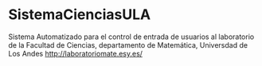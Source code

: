 # SistemaCienciasULA
Sistema Automatizado para el control de entrada de usuarios al laboratorio de la Facultad de Ciencias, departamento de Matemática, Universdad de Los Andes
http://laboratoriomate.esy.es/
